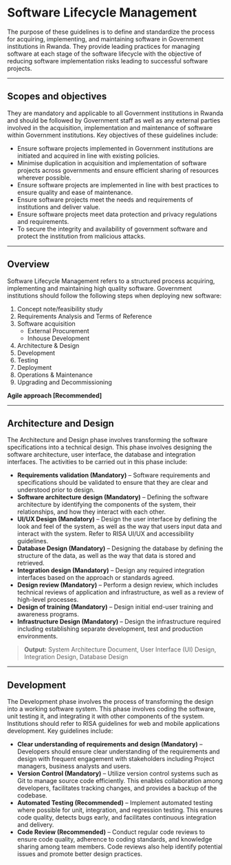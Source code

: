 # Software Lifecycle Management

The purpose of these guidelines is to define and standardize the process for acquiring, implementing, and maintaining software in Government institutions in Rwanda. They provide leading practices for managing software at each stage of the software lifecycle with the objective of reducing software implementation risks leading to successful software projects.

---

## Scopes and objectives

They are mandatory and applicable to all Government institutions in Rwanda and should be followed by Government staff as well as any external parties involved in the acquisition, implementation and maintenance of software within Government institutions. Key objectives of these guidelines include:

- Ensure software projects implemented in Government institutions are initiated and acquired in line with existing policies.
- Minimise duplication in acquisition and implementation of software projects across governments and ensure efficient sharing of resources wherever possible.
- Ensure software projects are implemented in line with best practices to ensure quality and ease of maintenance.
- Ensure software projects meet the needs and requirements of institutions and deliver value.
- Ensure software projects meet data protection and privacy regulations and requirements.
- To secure the integrity and availability of government software and protect the institution from malicious attacks.

---

## Overview

Software Lifecycle Management refers to a structured process acquiring, implementing and maintaining high quality software. Government institutions should follow the following steps when deploying new software:

1. Concept note/feasibility study
2. Requirements Analysis and Terms of Reference
3. Software acquisition
   - External Procurement
   - Inhouse Development
4. Architecture & Design
5. Development
6. Testing
7. Deployment
8. Operations & Maintenance
9. Upgrading and Decommissioning

**Agile approach [Recommended]**

---

## Architecture and Design

The Architecture and Design phase involves transforming the software specifications into a technical design. This phase involves designing the software architecture, user interface, the database and integration interfaces. The activities to be carried out in this phase include:

- **Requirements validation (Mandatory)** – Software requirements and specifications should be validated to ensure that they are clear and understood prior to design.
- **Software architecture design (Mandatory)** – Defining the software architecture by identifying the components of the system, their relationships, and how they interact with each other.
- **UI/UX Design (Mandatory)** – Design the user interface by defining the look and feel of the system, as well as the way that users input data and interact with the system. Refer to RISA UI/UX and accessibility guidelines.
- **Database Design (Mandatory)** – Designing the database by defining the structure of the data, as well as the way that data is stored and retrieved.
- **Integration design (Mandatory)** – Design any required integration interfaces based on the approach or standards agreed.
- **Design review (Mandatory)** – Perform a design review, which includes technical reviews of application and infrastructure, as well as a review of high-level processes.
- **Design of training (Mandatory)** – Design initial end-user training and awareness programs.
- **Infrastructure Design (Mandatory)** – Design the infrastructure required including establishing separate development, test and production environments.

> **Output:** System Architecture Document, User Interface (UI) Design, Integration Design, Database Design

---

## Development

The Development phase involves the process of transforming the design into a working software system. This phase involves coding the software, unit testing it, and integrating it with other components of the system. Institutions should refer to RISA guidelines for web and mobile applications development. Key guidelines include:

- **Clear understanding of requirements and design (Mandatory)** – Developers should ensure clear understanding of the requirements and design with frequent engagement with stakeholders including Project managers, business analysts and users.
- **Version Control (Mandatory)** – Utilize version control systems such as Git to manage source code efficiently. This enables collaboration among developers, facilitates tracking changes, and provides a backup of the codebase.
- **Automated Testing (Recommended)** – Implement automated testing where possible for unit, integration, and regression testing. This ensures code quality, detects bugs early, and facilitates continuous integration and delivery.
- **Code Review (Recommended)** – Conduct regular code reviews to ensure code quality, adherence to coding standards, and knowledge sharing among team members. Code reviews also help identify potential issues and promote better design practices.

